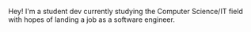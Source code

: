 Hey! I'm a student dev currently studying the Computer Science/IT field with hopes of landing a job as a software engineer. 
